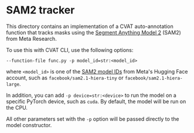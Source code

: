 # SAM2 tracker

This directory contains an implementation of a CVAT auto-annotation function
that tracks masks using the [Segment Anything Model 2][sam2] (SAM2) from Meta Research.

[sam2]: https://github.com/facebookresearch/sam2

To use this with CVAT CLI, use the following options:

```
--function-file func.py -p model_id=str:<model_id>
```

where `<model_id>` is one of the [SAM2 model IDs][sam2-hf] from Meta's Hugging Face account,
such as `facebook/sam2.1-hiera-tiny` or `facebook/sam2.1-hiera-large`.

[sam2-hf]: https://huggingface.co/models?search=facebook%2Fsam2

In addition, you can add `-p device=str:<device>` to run the model on a specific PyTorch device,
such as `cuda`. By default, the model will be run on the CPU.

All other parameters set with the `-p` option will be passed directly to the model constructor.
